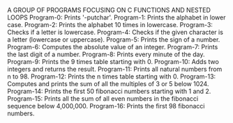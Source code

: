 A GROUP OF PROGRAMS FOCUSING ON C FUNCTIONS AND NESTED LOOPS
Program-0: Prints '-putchar'.
Program-1: Prints the alphabet in lower case.
Program-2: Prints the alphabet 10 times in lowercase.
Program-3: Checks if a letter is lowercase.
Program-4: Checks if the given character is a letter (lowercase or uppercase).
Program-5: Prints the sign of a number.
Program-6: Computes the absolute value of an integer.
Program-7: Prints the last digit of a number.
Program-8: Prints every minute of the day.
Program-9: Prints the 9 times table starting with 0.
Program-10: Adds two integers and returns the result.
Program-11: Prints all natural numbers from n to 98.
Program-12: Prints the n times table starting with 0.
Program-13: Computes and prints the sum of all the multiples of 3 or 5 below 1024.
Program-14: Prints the first 50 fibonacci numbers starting with 1 and 2.
Program-15: Prints all the sum of all even numbers in the fibonacci sequence below 4,000,000.
Program-16: Prints the first 98 fibonacci numbers.
